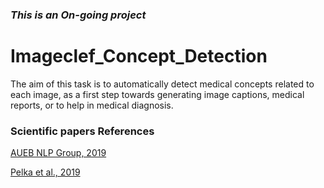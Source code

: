 ### ***This is an On-going project***



# Imageclef_Concept_Detection
The aim of this task is to automatically detect medical concepts related to each image, as a first step towards generating image captions, medical reports, or to help in medical diagnosis.


### Scientific papers References

[AUEB NLP Group, 2019](http://ceur-ws.org/Vol-2380/paper_136.pdf)

[Pelka et al., 2019](http://ceur-ws.org/Vol-2380/paper_245.pdf)
